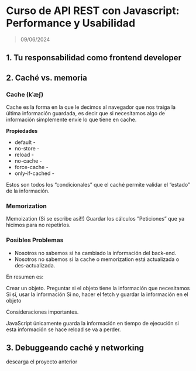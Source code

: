 # Curso de API REST con Javascript: Performance y Usabilidad

> 09/06/2024


## 1. Tu responsabilidad como frontend developer

## 2. Caché vs. memoria

### Cache (kˈæʃ)

Cache es la forma en la que le decimos al navegador que nos traiga la última información guardada, es decir que si necesitamos algo de información simplemente envíe lo que tiene en cache.

**Propiedades**

- default -
- no-store -
- reload -
- no-cache -
- force-cache -
- only-if-cached -

Estos son todos los “condicionales” que el caché permite validar el “estado” de la información.

### Memorization

Memoization (Si se escribe así!!) Guardar los cálculos ”Peticiones” que ya hicimos para no repetirlos.

### **Posibles Problemas**

- Nosotros no sabemos si ha cambiado la información del back-end.
- Nosotros no sabemos si la cache o memorization está actualizada o des-actualizada.

En resumen es:

Crear un objeto. Preguntar si el objeto tiene la información que necesitamos Si sí, usar la información Si no, hacer el fetch y guardar la información en el objeto 

Consideraciones importantes.

JavaScript únicamente guarda la información en tiempo de ejecución si esta información se hace reload se va a perder.

## 3. Debuggeando caché y networking

descarga el proyecto anterior



